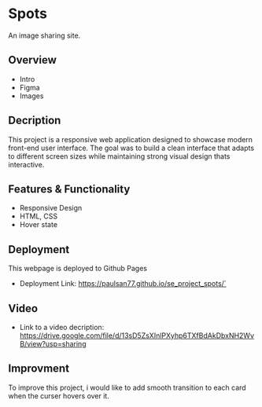 # Spots

An image sharing site.

## Overview

- Intro
- Figma
- Images

## Decription

This project is a responsive web application designed to showcase modern front-end user interface. The goal was to build a clean interface that adapts to different screen sizes while maintaining strong visual design thats interactive.

## Features & Functionality

- Responsive Design
- HTML, CSS
- Hover state

## Deployment

This webpage is deployed to Github Pages

- Deployment Link: https://paulsan77.github.io/se_project_spots/`

## Video

- Link to a video decription: https://drive.google.com/file/d/13sD5ZsXInlPXyhp6TXfBdAkDbxNH2WvB/view?usp=sharing

## Improvment

To improve this project, i would like to add smooth transition to each card when the curser hovers over it.
